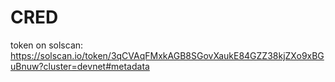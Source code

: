 # CRED

token on solscan: https://solscan.io/token/3qCVAqFMxkAGB8SGovXaukE84GZZ38kjZXo9xBGuBnuw?cluster=devnet#metadata 

